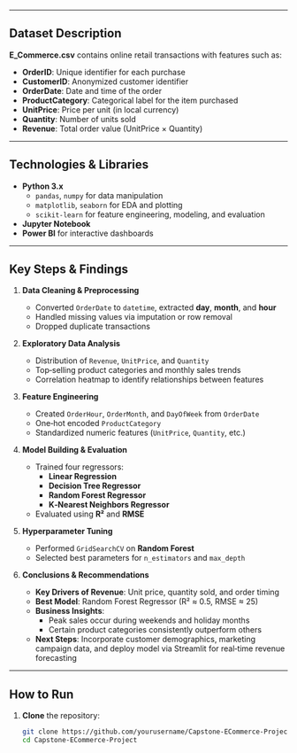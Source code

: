 
---

## Dataset Description

**E_Commerce.csv** contains online retail transactions with features such as:

- **OrderID**: Unique identifier for each purchase  
- **CustomerID**: Anonymized customer identifier  
- **OrderDate**: Date and time of the order  
- **ProductCategory**: Categorical label for the item purchased  
- **UnitPrice**: Price per unit (in local currency)  
- **Quantity**: Number of units sold  
- **Revenue**: Total order value (UnitPrice × Quantity)  

---

## Technologies & Libraries

- **Python 3.x**  
  - `pandas`, `numpy` for data manipulation  
  - `matplotlib`, `seaborn` for EDA and plotting  
  - `scikit‑learn` for feature engineering, modeling, and evaluation  
- **Jupyter Notebook**  
- **Power BI** for interactive dashboards  

---

## Key Steps & Findings

1. **Data Cleaning & Preprocessing**  
   - Converted `OrderDate` to `datetime`, extracted **day**, **month**, and **hour**  
   - Handled missing values via imputation or row removal  
   - Dropped duplicate transactions  

2. **Exploratory Data Analysis**  
   - Distribution of `Revenue`, `UnitPrice`, and `Quantity`  
   - Top‑selling product categories and monthly sales trends  
   - Correlation heatmap to identify relationships between features  

3. **Feature Engineering**  
   - Created `OrderHour`, `OrderMonth`, and `DayOfWeek` from `OrderDate`  
   - One‑hot encoded `ProductCategory`  
   - Standardized numeric features (`UnitPrice`, `Quantity`, etc.)  

4. **Model Building & Evaluation**  
   - Trained four regressors:
     - **Linear Regression**  
     - **Decision Tree Regressor**  
     - **Random Forest Regressor**  
     - **K‑Nearest Neighbors Regressor**  
   - Evaluated using **R²** and **RMSE**  

5. **Hyperparameter Tuning**  
   - Performed `GridSearchCV` on **Random Forest**  
   - Selected best parameters for `n_estimators` and `max_depth`  


7. **Conclusions & Recommendations**  
   - **Key Drivers of Revenue**: Unit price, quantity sold, and order timing  
   - **Best Model**: Random Forest Regressor (R² ≈ 0.5, RMSE ≈ 25)  
   - **Business Insights**:
     - Peak sales occur during weekends and holiday months  
     - Certain product categories consistently outperform others  
   - **Next Steps**: Incorporate customer demographics, marketing campaign data, and deploy model via Streamlit for real‑time revenue forecasting  

---

## How to Run

1. **Clone** the repository:
   ```bash
   git clone https://github.com/yourusername/Capstone‑ECommerce‑Project.git
   cd Capstone‑ECommerce‑Project
